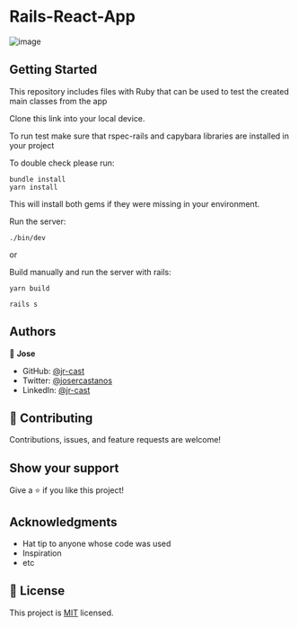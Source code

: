 # Rails-React-App

![image](https://user-images.githubusercontent.com/58822719/191326927-fdd91ba0-1f58-429b-a2d7-f4b1107414d2.png)

## Getting Started

This repository includes files with Ruby that can be used to test the created main classes from the app

Clone this link into your local device.

To run test make sure that rspec-rails and capybara libraries are installed in your project

To double check please run:
```
bundle install
yarn install
```
This will install both gems if they were missing in your environment.

Run the server:
```
./bin/dev
```

or

Build manually and run the server with rails:

```
yarn build

rails s
```

## Authors

👤 **Jose**

- GitHub: [@jr-cast](https://github.com/jr-cast)
- Twitter: [@josercastanos](https://twitter.com/josercastanos)
- LinkedIn: [@jr-cast](https://linkedin.com/in/jr-cast)


## 🤝 Contributing

Contributions, issues, and feature requests are welcome!

## Show your support

Give a ⭐️ if you like this project!

## Acknowledgments

- Hat tip to anyone whose code was used
- Inspiration
- etc

## 📝 License

This project is [MIT](./MIT.md) licensed.
